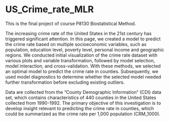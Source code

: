 # US_Crime_rate_MLR
This is the final project of course P8130 Biostatistical Method.

The increasing crime rate of the United States in the 21st century has triggered significant attention. In this page, we created a model to predict the crime rate based on multiple socioeconomic variables, such as population, education level, poverty level, personal income and geographic regions. We conducted initial visualization of the crime rate dataset with various plots and variable transformation, followed by model selection, model interaction, and cross-validation. With these methods, we selected an optimal model to predict the crime rate in counties. Subsequently, we used model diagnostics to determine whether the selected model needed further transformation before excluding existing outliers.

Data are collected from the “County Demographic Information” (CDI) data set, which contains characteristics of 440 counties in the United States collected from 1990-1992. The primary objective of this investigation is to develop insight relevant to predicting the crime rate in counties, which could be summarized as the crime rate per 1,000 population (CRM_1000). 

